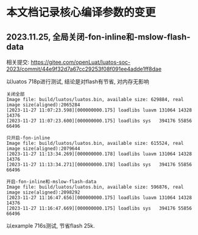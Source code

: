 # 本文档记录核心编译参数的变更

## 2023.11.25, 全局关闭-fon-inline和-mslow-flash-data

相关提交: https://gitee.com/openLuat/luatos-soc-2023/commit/44e9f32d7a67cc29253f08f091ee4adde1ff8dae

以luatos 718p进行测试, 结论是对flash有节省, 对内存无影响

```
关闭全部
Image file: build/luatos/luatos.bin, available size: 629884, real image size(aligned):2065284
[2023-11-27 11:07:23.598][000000000.175] loadlibs luavm 131064 14328 14376
[2023-11-27 11:07:23.600][000000000.175] loadlibs sys   394176 55856 66496

只开启-fon-inline
Image file: build/luatos/luatos.bin, available size: 615524, real image size(aligned):2079644
[2023-11-27 11:13:34.269][000000000.178] loadlibs luavm 131064 14328 14376
[2023-11-27 11:13:34.271][000000000.178] loadlibs sys   394176 55856 66496

开启-fon-inline和-mslow-flash-data
Image file: build/luatos/luatos.bin, available size: 596876, real image size(aligned):2098292
[2023-11-27 11:16:47.656][000000000.175] loadlibs luavm 131064 14328 14376
[2023-11-27 11:16:47.669][000000000.175] loadlibs sys   394176 55856 66496
```

以example 716s测试, 节省flash 25k.
